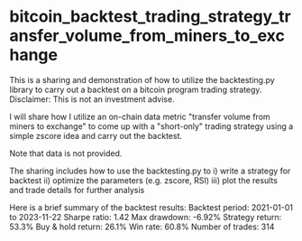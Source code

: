 # bitcoin_backtest_trading_strategy_transfer_volume_from_miners_to_exchange
This is a sharing and demonstration of how to utilize the backtesting.py library to carry out a backtest on a bitcoin program trading strategy. 
Disclaimer: This is not an investment advise. 

I will share how I utilize an on-chain data metric "transfer volume from miners to exchange" to come up with a "short-only" trading strategy using a simple zscore idea and carry out the backtest.

Note that data is not provided.

The sharing includes how to use the backtesting.py to 
i) write a strategy for backtest
ii) optimize the parameters (e.g. zscore, RSI) 
iii) plot the results and trade details for further analysis

Here is a brief summary of the backtest results:
Backtest period: 2021-01-01 to 2023-11-22
Sharpe ratio: 1.42
Max drawdown: -6.92%
Strategy return: 53.3% 
Buy & hold return: 26.1%
Win rate: 60.8%
Number of trades: 314 


